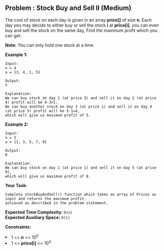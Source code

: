 ## Problem : Stock Buy and Sell II (Medium)
The cost of stock on each day is given in an array **price[]** of size **n**. Each day you may decide to either buy or sell the stock **i** at **price[i]**, you can even buy and sell the stock on the same day, Find the maximum profit which you can get.

**Note:** You can only hold one stock at a time.

**Example 1:**
```
Input:
n = 4
a = {3, 4, 1, 5}

Output:
5

Explanation:
We can buy stock on day 1 (at price 3) and sell it on day 2 (at price 4) profit will be 4-3=1, 
We can buy another stock on day 3 (at price 1) and sell it on day 4 (at price 5) profit will be 5-1=4, 
which will give us maximum profit of 5.
```

**Example 2:**
```
Input:
n = 5
a = {1, 3, 5, 7, 9}

Output:
8

Explanation:
We can buy stock on day 1 (at price 1) and sell it on day 5 (at price 9), 
which will give us maximum profit of 8.
```

**Your Task:**
```
Complete stockBuyAndSell() function which takes an array of Prices as input and returns the maximum profit
achieved as described in the problem statement.
```

**Expected Time Complexity:** ```O(n)```<br>
**Expected Auxiliary Space:** ```O(1)```

**Constraints:**
<li>1 <= <b>n</b> <= 10<sup>5</sup></li>
<li>1 <= <b>price[i]</b> <= 10<sup>4</sup></li>

